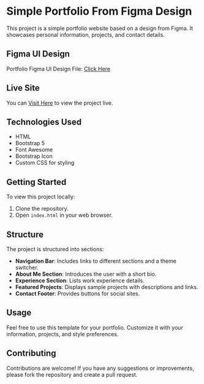 # Simple Portfolio From Figma Design

This project is a simple portfolio website based on a design from Figma. It showcases personal information, projects, and contact details.

## Figma UI Design

Portfolio Figma UI Design File: [Click Here](<https://www.figma.com/design/ECaFWEewt67lC5X8dxaV5V/Portfolio-Ui-Design-Template-(Community)?node-id=276-320&t=aEUZ9VUmMx2ELHxv-0>)

## Live Site

You can [Visit Here](https://simple-portfoilo-figma.netlify.app/) to view the project live.

## Technologies Used

- HTML
- Bootstrap 5
- Font Awesome
- Bootstrap Icon
- Custom CSS for styling

## Getting Started

To view this project locally:

1. Clone the repository.
2. Open `index.html` in your web browser.

## Structure

The project is structured into sections:

- **Navigation Bar**: Includes links to different sections and a theme switcher.
- **About Me Section**: Introduces the user with a short bio.
- **Experience Section**: Lists work experience details.
- **Featured Projects**: Displays sample projects with descriptions and links.
- **Contact Footer**: Provides buttons for social sites.

## Usage

Feel free to use this template for your portfolio. Customize it with your information, projects, and style preferences.

## Contributing

Contributions are welcome! If you have any suggestions or improvements, please fork the repository and create a pull request.
